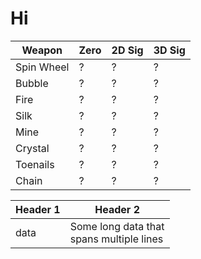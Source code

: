 # Hi

| Weapon | Zero | 2D Sig | 3D Sig |
| -------------- | ----------- | ------------ | --------- |
| Spin Wheel | ? | ? | ? |
| Bubble     | ? | ? | ? |
| Fire       | ? | ? | ? |
| Silk       | ? | ? | ? |
| Mine       | ? | ? | ? |
| Crystal    | ? | ? | ? |
| Toenails   | ? | ? | ? |
| Chain      | ? | ? | ? |



| Header 1  | Header 2 |
| --------  | -------- |
| data      | Some long data that <br /> spans multiple lines |
